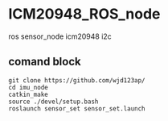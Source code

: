 # ICM20948_ROS_node 
ros sensor_node icm20948 i2c
## comand block
```
git clone https://github.com/wjd123ap/
cd imu_node
catkin_make
source ./devel/setup.bash
roslaunch sensor_set sensor_set.launch
```
